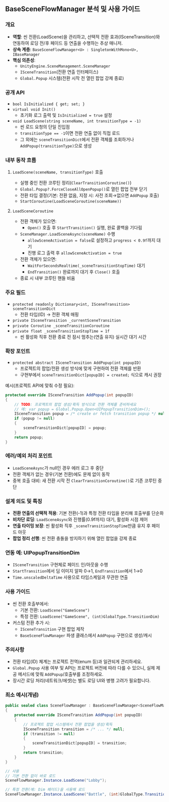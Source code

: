 ## BaseSceneFlowManager 분석 및 사용 가이드

### 개요
- **역할**: 씬 전환(LoadScene)을 관리하고, 선택적 전환 효과(ISceneTransition)와 연동하여 로딩 전/후 페이드 등 연출을 수행하는 추상 매니저.
- **상속 계층**: `BaseSceneFlowManager<U> : SingletonWithMono<U>, IBaseManager`
- **핵심 의존성**:
  - `UnityEngine.SceneManagement.SceneManager`
  - `ISceneTransition`(전환 연출 인터페이스)
  - `Global.Popup` 시스템(전환 시작 전 열린 팝업 강제 종료)

### 공개 API
- `bool IsInitialized { get; set; }`
- `virtual void Init()`
  - 초기화 로그 출력 및 `IsInitialized = true` 설정
- `void LoadScene(string sceneName, int transitionType = -1)`
  - 씬 로드 요청의 단일 진입점
  - `transitionType == -1`이면 전환 연출 없이 직접 로드
  - 그 외에는 `sceneTransitionDict`에서 전환 객체를 조회하거나 `AddPopup(transitionType)`으로 생성

### 내부 동작 흐름
1) `LoadScene(sceneName, transitionType)` 호출
   - 실행 중인 전환 코루틴 정리(`ClearTransitionCoroutine()`)
   - `Global.Popup?.ForceCloseAllOpenPopup()`로 열린 팝업 전부 닫기
   - 전환 타입 결정(기본: 전환 없음, 지정 시: 사전 조회→없으면 `AddPopup` 호출)
   - `StartCoroutine(LoadSceneCoroutine(sceneName))`

2) `LoadSceneCoroutine`
   - 전환 객체가 있으면:
     - `Open()` 호출 후 `StartTransition()` 실행, 완료 콜백을 기다림
   - `SceneManager.LoadSceneAsync(sceneName)` 수행
     - `allowSceneActivation = false`로 설정하고 `progress < 0.9f`까지 대기
     - 진행 로그 출력 후 `allowSceneActivation = true`
   - 전환 객체가 있으면:
     - `WaitForSecondsRealtime(_sceneTransitionStopTime)` 대기
     - `EndTransition()` 완료까지 대기 후 `Close()` 호출
   - 종료 시 내부 코루틴 핸들 비움

### 주요 필드
- `protected readonly Dictionary<int, ISceneTransition> sceneTransitionDict`
  - 전환 타입(ID) → 전환 객체 매핑
- `private ISceneTransition _currentSceneTransition`
- `private Coroutine _sceneTransitionCoroutine`
- `private float _sceneTransitionStopTime = 1f`
  - 씬 활성화 직후 전환 종료 전 잠시 멈추는(연출 유지) 실시간 대기 시간

### 확장 포인트
- `protected abstract ISceneTransition AddPopup(int popupID)`
  - 프로젝트의 팝업/전환 생성 방식에 맞게 구현하여 전환 객체를 반환
  - 구현부에서 `sceneTransitionDict[popupID] = created;` 식으로 캐시 권장

예시(프로젝트 API에 맞춰 수정 필요):
```csharp
protected override ISceneTransition AddPopup(int popupID)
{
    // TODO: 프로젝트의 팝업 생성/획득 방식으로 전환 객체를 준비하세요
    // 예: var popup = Global.Popup.Open<UIPopupTransitionDim>();
    ISceneTransition popup = /* create or fetch transition popup */ null; // 프로젝트별 구현
    if (popup != null)
    {
        sceneTransitionDict[popupID] = popup;
    }
    return popup;
}
```

### 에러/예외 처리 포인트
- `LoadSceneAsync`가 null인 경우 에러 로그 후 중단
- 전환 객체가 없는 경우(기본 전환)에도 문제 없이 동작
- 중복 호출 대비: 새 전환 시작 전 `ClearTransitionCoroutine()`로 기존 코루틴 중단

### 설계 의도 및 특징
- **전환 연출의 선택적 적용**: 기본 전환(-1)과 특정 전환 타입을 분리해 호출부를 단순화
- **비차단 로딩**: `LoadSceneAsync`와 진행률(0.9f까지) 대기, 활성화 시점 제어
- **연출 타이밍 보장**: 씬 활성화 직후 `_sceneTransitionStopTime`만큼 유지 후 페이드 아웃
- **팝업 정리 선행**: 씬 전환 충돌을 방지하기 위해 열린 팝업을 강제 종료

### 연동 예: UIPopupTransitionDim
- `ISceneTransition` 구현체로 페이드 인/아웃을 수행
- `StartTransition`에서 딤 이미지 알파 0→1, `EndTransition`에서 1→0
- `Time.unscaledDeltaTime` 사용으로 타임스케일과 무관한 연출

### 사용 가이드
- 씬 전환 호출부에서:
  - 기본 전환: `LoadScene("GameScene")`
  - 특정 전환: `LoadScene("GameScene", (int)GlobalType.TransitionDim)`
- 커스텀 전환 추가 시:
  - `ISceneTransition` 구현 팝업 제작
  - `BaseSceneFlowManager` 파생 클래스에서 `AddPopup` 구현으로 생성/캐시

### 주의사항
- 전환 타입(ID) 체계는 프로젝트 전역(enum 등)과 일관되게 관리하세요.
- `Global.Popup` 사용 여부 및 API는 프로젝트 버전에 따라 다를 수 있으니, 실제 제공 메서드에 맞춰 `AddPopup`/호출부를 조정하세요.
- 장시간 로딩 처리(네트워크/에셋)는 별도 로딩 UI와 병행 고려가 필요합니다.

### 최소 예시(개념)
```csharp
public sealed class SceneFlowManager : BaseSceneFlowManager<SceneFlowManager>
{
    protected override ISceneTransition AddPopup(int popupID)
    {
        // 프로젝트 팝업 시스템에서 전환 팝업을 생성/획득
        ISceneTransition transition = /* ... */ null;
        if (transition != null)
        {
            sceneTransitionDict[popupID] = transition;
        }
        return transition;
    }
}

// 사용
// 기본 전환 없이 바로 로드
SceneFlowManager.Instance.LoadScene("Lobby");

// 특정 전환(예: Dim 페이드)을 사용해 로드
SceneFlowManager.Instance.LoadScene("Battle", (int)GlobalType.TransitionDim);
```


